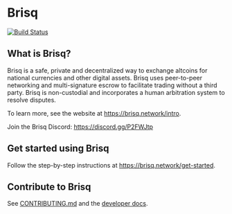 # Brisq

[![Build Status](https://travis-ci.org/carsenk/brisq.svg?branch=master)](https://travis-ci.org/carsenk/brisq)


## What is Brisq?

Brisq is a safe, private and decentralized way to exchange altcoins for national currencies and other digital assets. Brisq uses peer-to-peer networking and multi-signature escrow to facilitate trading without a third party. Brisq is non-custodial and incorporates a human arbitration system to resolve disputes.

To learn more, see the website at https://brisq.network/intro.

Join the Brisq Discord: https://discord.gg/P2FWJtp

## Get started using Brisq

Follow the step-by-step instructions at https://brisq.network/get-started.

## Contribute to Brisq

See [CONTRIBUTING.md](CONTRIBUTING.md) and the [developer docs](docs/README.md).
